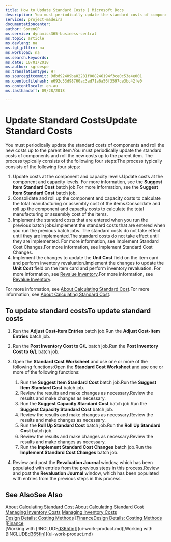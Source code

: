 ```yaml
---
title: How to Update Standard Costs | Microsoft Docs
description: You must periodically update the standard costs of components and roll the new costs up to the parent item.
services: project-madeira
documentationcenter: 
author: SorenGP
ms.service: dynamics365-business-central
ms.topic: article
ms.devlang: na
ms.tgt_pltfrm: na
ms.workload: na
ms.search.keywords: 
ms.date: 10/01/2018
ms.author: sgroespe
ms.translationtype: HT
ms.sourcegitcommit: 9dbd92409ba02281f008246194f3ce0c53e4e001
ms.openlocfilehash: e692c53d98760ac3ad71a6a56f3597ce3bc42fe0
ms.contentlocale: en-au
ms.lasthandoff: 09/28/2018

---
```

# <a name="update-standard-costs"></a><span data-ttu-id="e14e6-103">Update Standard Costs</span><span class="sxs-lookup"><span data-stu-id="e14e6-103">Update Standard Costs</span></span>
<span data-ttu-id="e14e6-104">You must periodically update the standard costs of components and roll the new costs up to the parent item.</span><span class="sxs-lookup"><span data-stu-id="e14e6-104">You must periodically update the standard costs of components and roll the new costs up to the parent item.</span></span> <span data-ttu-id="e14e6-105">The process typically consists of the following four steps:</span><span class="sxs-lookup"><span data-stu-id="e14e6-105">The process typically consists of the following four steps:</span></span>  

1.  <span data-ttu-id="e14e6-106">Update costs at the component and capacity levels.</span><span class="sxs-lookup"><span data-stu-id="e14e6-106">Update costs at the component and capacity levels.</span></span> <span data-ttu-id="e14e6-107">For more information, see the **Suggest Item Standard Cost** batch job.</span><span class="sxs-lookup"><span data-stu-id="e14e6-107">For more information, see the **Suggest Item Standard Cost** batch job.</span></span>  
2.  <span data-ttu-id="e14e6-108">Consolidate and roll up the component and capacity costs to calculate the total manufacturing or assembly cost of the items.</span><span class="sxs-lookup"><span data-stu-id="e14e6-108">Consolidate and roll up the component and capacity costs to calculate the total manufacturing or assembly cost of the items.</span></span>  
3.  <span data-ttu-id="e14e6-109">Implement the standard costs that are entered when you run the previous batch jobs.</span><span class="sxs-lookup"><span data-stu-id="e14e6-109">Implement the standard costs that are entered when you run the previous batch jobs.</span></span> <span data-ttu-id="e14e6-110">The standard costs do not take effect until they are implemented.</span><span class="sxs-lookup"><span data-stu-id="e14e6-110">The standard costs do not take effect until they are implemented.</span></span> <span data-ttu-id="e14e6-111">For more information, see Implement Standard Cost Changes.</span><span class="sxs-lookup"><span data-stu-id="e14e6-111">For more information, see Implement Standard Cost Changes.</span></span>  
4.  <span data-ttu-id="e14e6-112">Implement the changes to update the **Unit Cost** field on the item card and perform inventory revaluation.</span><span class="sxs-lookup"><span data-stu-id="e14e6-112">Implement the changes to update the **Unit Cost** field on the item card and perform inventory revaluation.</span></span> <span data-ttu-id="e14e6-113">For more information, see [Revalue Inventory](inventory-how-revalue-inventory.md).</span><span class="sxs-lookup"><span data-stu-id="e14e6-113">For more information, see [Revalue Inventory](inventory-how-revalue-inventory.md).</span></span>  

<span data-ttu-id="e14e6-114">For more information, see [About Calculating Standard Cost](finance-about-calculating-standard-cost.md).</span><span class="sxs-lookup"><span data-stu-id="e14e6-114">For more information, see [About Calculating Standard Cost](finance-about-calculating-standard-cost.md).</span></span>  
## <a name="to-update-standard-costs"></a><span data-ttu-id="e14e6-115">To update standard costs</span><span class="sxs-lookup"><span data-stu-id="e14e6-115">To update standard costs</span></span>  
1.  <span data-ttu-id="e14e6-116">Run the **Adjust Cost-Item Entries** batch job.</span><span class="sxs-lookup"><span data-stu-id="e14e6-116">Run the **Adjust Cost-Item Entries** batch job.</span></span>  
2.  <span data-ttu-id="e14e6-117">Run the **Post Inventory Cost to G/L** batch job.</span><span class="sxs-lookup"><span data-stu-id="e14e6-117">Run the **Post Inventory Cost to G/L** batch job.</span></span>  
3.  <span data-ttu-id="e14e6-118">Open the **Standard Cost Worksheet** and use one or more of the following functions:</span><span class="sxs-lookup"><span data-stu-id="e14e6-118">Open the **Standard Cost Worksheet** and use one or more of the following functions:</span></span>  

    1.  <span data-ttu-id="e14e6-119">Run the **Suggest Item Standard Cost** batch job.</span><span class="sxs-lookup"><span data-stu-id="e14e6-119">Run the **Suggest Item Standard Cost** batch job.</span></span>  
    2.  <span data-ttu-id="e14e6-120">Review the results and make changes as necessary.</span><span class="sxs-lookup"><span data-stu-id="e14e6-120">Review the results and make changes as necessary.</span></span>  
    3.  <span data-ttu-id="e14e6-121">Run the **Suggest Capacity Standard Cost** batch job.</span><span class="sxs-lookup"><span data-stu-id="e14e6-121">Run the **Suggest Capacity Standard Cost** batch job.</span></span>  
    4.  <span data-ttu-id="e14e6-122">Review the results and make changes as necessary.</span><span class="sxs-lookup"><span data-stu-id="e14e6-122">Review the results and make changes as necessary.</span></span>
    5. <span data-ttu-id="e14e6-123">Run the **Roll Up Standard Cost** batch job.</span><span class="sxs-lookup"><span data-stu-id="e14e6-123">Run the **Roll Up Standard Cost** batch job.</span></span>
    6.  <span data-ttu-id="e14e6-124">Review the results and make changes as necessary.</span><span class="sxs-lookup"><span data-stu-id="e14e6-124">Review the results and make changes as necessary.</span></span>
    7.  <span data-ttu-id="e14e6-125">Run the **Implement Standard Cost Changes** batch job.</span><span class="sxs-lookup"><span data-stu-id="e14e6-125">Run the **Implement Standard Cost Changes** batch job.</span></span>  
4.  <span data-ttu-id="e14e6-126">Review and post the **Revaluation Journal** window, which has been populated with entries from the previous steps in this process.</span><span class="sxs-lookup"><span data-stu-id="e14e6-126">Review and post the **Revaluation Journal** window, which has been populated with entries from the previous steps in this process.</span></span>  

## <a name="see-also"></a><span data-ttu-id="e14e6-127">See Also</span><span class="sxs-lookup"><span data-stu-id="e14e6-127">See Also</span></span>  
 <span data-ttu-id="e14e6-128">[About Calculating Standard Cost](finance-about-calculating-standard-cost.md) </span><span class="sxs-lookup"><span data-stu-id="e14e6-128">[About Calculating Standard Cost](finance-about-calculating-standard-cost.md) </span></span>  
 <span data-ttu-id="e14e6-129">[Managing Inventory Costs](finance-manage-inventory-costs.md) </span><span class="sxs-lookup"><span data-stu-id="e14e6-129">[Managing Inventory Costs](finance-manage-inventory-costs.md) </span></span>  
 <span data-ttu-id="e14e6-130">[Design Details: Costing Methods](design-details-costing-methods.md) [[Finance](finance.md)</span><span class="sxs-lookup"><span data-stu-id="e14e6-130">[Design Details: Costing Methods](design-details-costing-methods.md) [[Finance](finance.md)</span></span>  
 <span data-ttu-id="e14e6-131">[Working with [!INCLUDE[d365fin](includes/d365fin_md.md)]](ui-work-product.md)</span><span class="sxs-lookup"><span data-stu-id="e14e6-131">[Working with [!INCLUDE[d365fin](includes/d365fin_md.md)]](ui-work-product.md)</span></span>  

